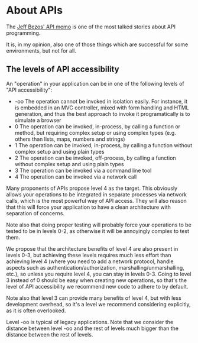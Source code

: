 # About APIs

The [Jeff Bezos' API memo](https://gist.github.com/kislayverma/d48b84db1ac5d737715e8319bd4dd368) is one of the most talked stories about API programming.

It is, in my opinion, also one of those things which are successful for some environments, but not for all.

## The levels of API accessibility

An "operation" in your application can be in one of the following levels of "API accessibility":

* -oo The operation cannot be invoked in isolation easily.
For instance, it is embedded in an MVC controller, mixed with form handling and HTML generation, and thus the best approach to invoke it programatically is to simulate a browser
* 0 The operation can be invoked, in-process, by calling a function or method, but requiring complex setup or using complex types (e.g. others than lists, maps, numbers and strings)
* 1 The operation can be invoked, in-process, by calling a function without complex setup and using plain types
* 2 The operation can be invoked, off-process, by calling a function without complex setup and using plain types
* 3 The operation can be invoked via a command line tool
* 4 The operation can be invoked via a network call

Many proponents of APIs propose level 4 as the target.
This obviously allows your operations to be integrated in separate processes via network calls, which is the most powerful way of API access.
They will also reason that this will force your application to have a clean architecture with separation of concerns.

Note also that doing proper testing will probably force your operations to be tested to be in levels 0-2, as otherwise it will be annoyingly complex to test them.

We propose that the architecture benefits of level 4 are also present in levels 0-3, but achieving these levels requires much less effort than achieving level 4 (where you need to add a network protocol, handle aspects such as authentication/authorization, marshalling/unmarshalling, etc.), so unless you require level 4, you can stay in levels 0-3.
Going to level 3 instead of 0 should be easy when creating new operations, so that's the level of API accessibility we recommend new code to adhere to by default.

Note also that level 3 can provide many benefits of level 4, but with less development overhead, so it's a level we recommend considering explicitly, as it is often overlooked.

Level -oo is typical of legacy applications.
Note that we consider the distance between level -oo and the rest of levels much bigger than the distance between the rest of levels.

